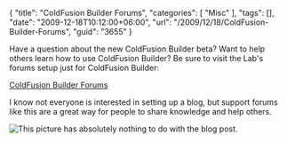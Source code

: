 {
	"title": "ColdFusion Builder Forums",
	"categories": [
		"Misc"
	],
	"tags": [],
	"date": "2009-12-18T10:12:00+06:00",
	"url": "/2009/12/18/ColdFusion-Builder-Forums",
	"guid": "3655"
}

Have a question about the new ColdFusion Builder beta? Want to help others learn how to use ColdFusion Builder? Be sure to visit the Lab's forums setup just for ColdFusion Builder:

<a href="http://forums.adobe.com/community/labs/coldfusionbuilder/">ColdFusion Builder Forums</a>

I know not everyone is interested in setting up a blog, but support forums like this are a great way for people to share knowledge and help others. 

<img src="https://static.raymondcamden.com/images/AdmiralAckbarTrap.jpg" title="This picture has absolutely nothing to do with the blog post." />